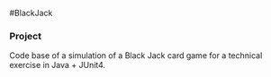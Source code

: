#BlackJack

### Project
Code base of a simulation of a Black Jack card game for a technical exercise in Java + JUnit4.